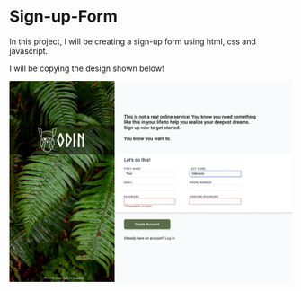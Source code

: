 # Sign-up-Form

In this project, I will be creating a sign-up form using html, css and javascript. 

I will be copying the design shown below!

![alt text](/images/image.png)
